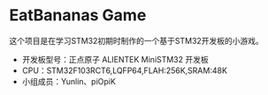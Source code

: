 ﻿# EatBananas Game

这个项目是在学习STM32初期时制作的一个基于STM32开发板的小游戏。
 - 开发板型号：正点原子 ALIENTEK MiniSTM32 开发板
 - CPU：STM32F103RCT6,LQFP64,FLAH:256K,SRAM:48K
 - 小组成员：Yunlin、piOpiK